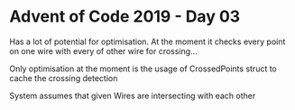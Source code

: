 # Advent of Code 2019 - Day 03

Has a lot of potential for optimisation.
At the moment it checks every point on one wire with every of other wire for crossing...

Only optimisation at the moment is the usage of CrossedPoints struct to cache the crossing detection

System assumes that given Wires are intersecting with each other
 